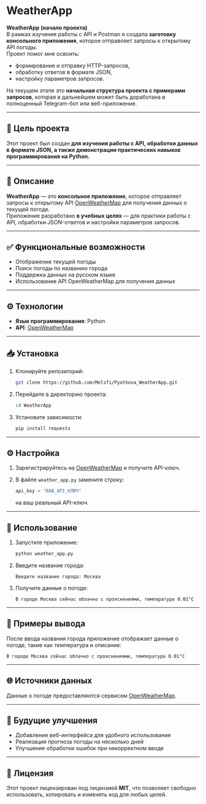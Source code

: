 
# WeatherApp

**WeatherApp (начало проекта)**  
В рамках изучения работы с API и Postman я создала **заготовку консольного приложения**, которое отправляет запросы к открытому API погоды.  
Проект помог мне освоить:  
- формирование и отправку HTTP-запросов,  
- обработку ответов в формате JSON,  
- настройку параметров запросов.  

На текущем этапе это **начальная структура проекта с примерами запросов**, которая в дальнейшем может быть доработана в полноценный Telegram-бот или веб-приложение.

---

## 🎯 Цель проекта

Этот проект был создан **для изучения работы с API, обработки данных в формате JSON, а также демонстрации практических навыков программирования на Python.**

---

## 📖 Описание

**WeatherApp** — это **консольное приложение**, которое отправляет запросы к открытому API [OpenWeatherMap](https://openweathermap.org/api) для получения данных о текущей погоде.  
Приложение разработано **в учебных целях** — для практики работы с API, обработки JSON-ответов и настройки параметров запросов.

---

## ✅ Функциональные возможности

- Отображение текущей погоды  
- Поиск погоды по названию города  
- Поддержка данных на русском языке  
- Использование API OpenWeatherMap для получения данных  

---

## ⚙️ Технологии

- **Язык программирования**: Python  
- **API**: [OpenWeatherMap](https://openweathermap.org/api)

---

## 📥 Установка

1. Клонируйте репозиторий:

   ```bash
   git clone https://github.com/Melsfi/Pyatkova_WeatherApp.git
   ```

2. Перейдите в директорию проекта:

   ```bash
   cd WeatherApp
   ```

3. Установите зависимости:

   ```bash
   pip install requests
   ```

---

## ⚙️ Настройка

1. Зарегистрируйтесь на [OpenWeatherMap](https://openweathermap.org/) и получите API-ключ.  
2. В файле `weather_app.py` замените строку:

   ```python
   api_key = "ВАШ_API_КЛЮЧ"
   ```

   на ваш реальный API-ключ.

---

## 🚀 Использование

1. Запустите приложение:

   ```bash
   python weather_app.py
   ```

2. Введите название города:

   ```text
   Введите название города: Москва
   ```

3. Получите данные о погоде:

   ```text
   В городе Москва сейчас облачно с прояснениями, температура 0.01°C
   ```

---

## 📝 Примеры вывода

После ввода названия города приложение отображает данные о погоде, такие как температура и описание:

```text
В городе Москва сейчас облачно с прояснениями, температура 0.01°C
```

---

## 🌐 Источники данных

Данные о погоде предоставляются сервисом [OpenWeatherMap](https://openweathermap.org/).

---

## 🔮 Будущие улучшения

- Добавление веб-интерфейса для удобного использования  
- Реализация прогноза погоды на несколько дней  
- Улучшение обработки ошибок при некорректном вводе  

---

## 📄 Лицензия

Этот проект лицензирован под лицензией **MIT**, что позволяет свободно использовать, копировать и изменять код для любых целей.
